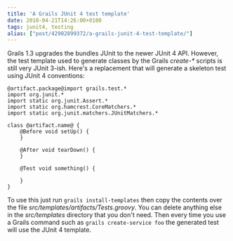 ```yaml
---
title: 'A Grails JUnit 4 test template'
date: 2010-04-21T14:26:00+0100
tags: junit4, testing
alias: ["post/42902899372/a-grails-junit-4-test-template/"]
---
```


Grails 1.3 upgrades the bundles JUnit to the newer JUnit 4 API. However, the test template used to generate classes by the Grails _create-*_ scripts is still very JUnit 3-ish. Here's a replacement that will generate a skeleton test using JUnit 4 conventions:

    @artifact.package@import grails.test.*
    import org.junit.*
    import static org.junit.Assert.*
    import static org.hamcrest.CoreMatchers.*
    import static org.junit.matchers.JUnitMatchers.*

    class @artifact.name@ {
        @Before void setUp() {
        }

        @After void tearDown() {
        }

        @Test void something() {

        }
    }

To use this just run `grails install-templates` then copy the contents over the file _src/templates/artifacts/Tests.groovy_. You can delete anything else in the _src/templates_ directory that you don't need. Then every time you use a Grails command such as `grails create-service foo` the generated test will use the JUnit 4 template.


